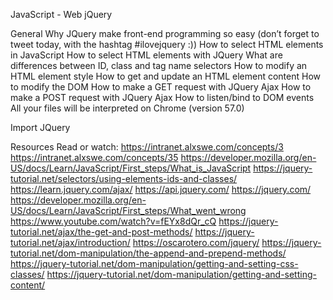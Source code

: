 JavaScript - Web jQuery

General
Why JQuery make front-end programming so easy (don’t forget to tweet today, with the hashtag #ilovejquery :))
How to select HTML elements in JavaScript
How to select HTML elements with JQuery
What are differences between ID, class and tag name selectors
How to modify an HTML element style
How to get and update an HTML element content
How to modify the DOM
How to make a GET request with JQuery Ajax
How to make a POST request with JQuery Ajax
How to listen/bind to DOM events
All your files will be interpreted on Chrome (version 57.0)

Import JQuery
<head>
    <script src="https://code.jquery.com/jquery-3.2.1.min.js"></script>
</head>

Resources
Read or watch:
https://intranet.alxswe.com/concepts/3
https://intranet.alxswe.com/concepts/35
https://developer.mozilla.org/en-US/docs/Learn/JavaScript/First_steps/What_is_JavaScript
https://jquery-tutorial.net/selectors/using-elements-ids-and-classes/
https://learn.jquery.com/ajax/
https://api.jquery.com/
https://jquery.com/
https://developer.mozilla.org/en-US/docs/Learn/JavaScript/First_steps/What_went_wrong
https://www.youtube.com/watch?v=fEYx8dQr_cQ
https://jquery-tutorial.net/ajax/the-get-and-post-methods/
https://jquery-tutorial.net/ajax/introduction/
https://oscarotero.com/jquery/
https://jquery-tutorial.net/dom-manipulation/the-append-and-prepend-methods/
https://jquery-tutorial.net/dom-manipulation/getting-and-setting-css-classes/
https://jquery-tutorial.net/dom-manipulation/getting-and-setting-content/
